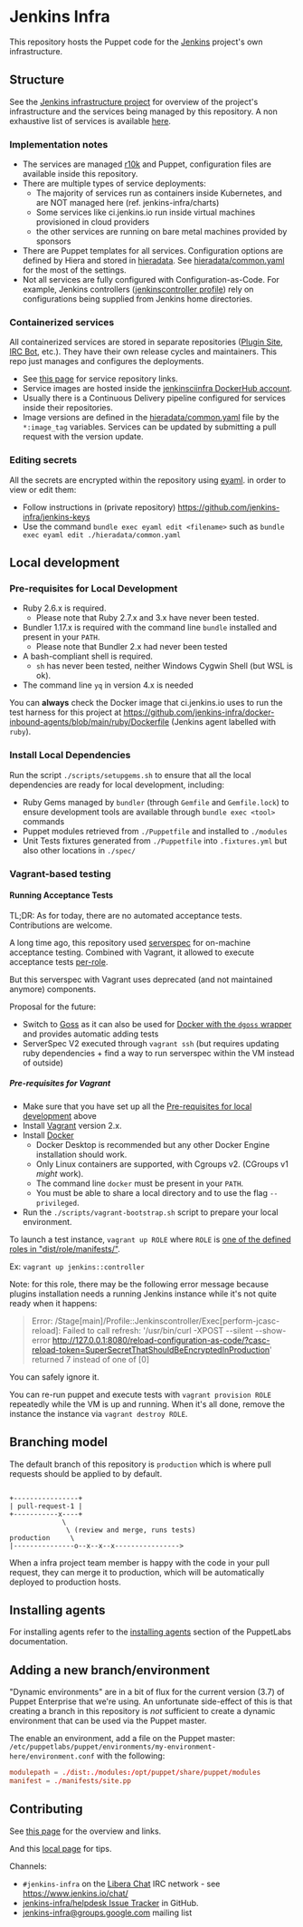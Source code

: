 # Jenkins Infra

This repository hosts the Puppet code for the [Jenkins](https://jenkins.io) project's own infrastructure.

## Structure

See the [Jenkins infrastructure project](https://jenkins.io/projects/infrastructure/) for overview of the project's infrastructure and the services being managed by this repository.
A non exhaustive list of services is available [here](https://jenkins.io/projects/infrastructure/#services).

### Implementation notes

* The services are managed [r10k](https://github.com/adrienthebo/r10k) and Puppet,
  configuration files are available inside this repository.
* There are multiple types of service deployments:
  * The majority of services run as containers inside Kubernetes, and are NOT managed here (ref. jenkins-infra/charts)
  * Some services like ci.jenkins.io run inside virtual machines provisioned in cloud providers
  * the other services are running on bare metal machines provided by sponsors
* There are Puppet templates for all services.
  Configuration options are defined by Hiera and stored in [hieradata](./hieradata).
  See [hieradata/common.yaml](./hieradata/common.yaml) for the most of the settings.
* Not all services are fully configured with Configuration-as-Code.
  For example, Jenkins controllers ([jenkinscontroller profile](./dist/profile/manifests/jenkinscontroller.pp)) rely on configurations being supplied from Jenkins home directories.

### Containerized services

All containerized services are stored in separate repositories ([Plugin Site](https://plugins.jenkins.io/), [IRC Bot](https://jenkins.io/projects/infrastructure/ircbot/), etc.).
They have their own release cycles and maintainers.
This repo just manages and configures the deployments.

* See [this page](https://jenkins.io/projects/infrastructure/#services) for service repository links.
* Service images are hosted inside the [jenkinsciinfra DockerHub account](https://hub.docker.com/r/jenkinsciinfra/).
* Usually there is a Continuous Delivery pipeline configured for services inside their repositories.
* Image versions are defined in the [hieradata/common.yaml](./hieradata/common.yaml) file by the `*:image_tag` variables.
  Services can be updated by submitting a pull request with the version update.

### Editing secrets

All the secrets are encrypted within the repository using [eyaml](https://github.com/voxpupuli/hiera-eyaml). in order to view or edit them:
- Follow instructions in (private repository) https://github.com/jenkins-infra/jenkins-keys
- Use the command `bundle exec eyaml edit <filename>` such as `bundle exec eyaml edit ./hieradata/common.yaml`

## Local development

### Pre-requisites for Local Development

* Ruby 2.6.x is required.
  * Please note that Ruby 2.7.x and 3.x have never been tested.
* Bundler 1.17.x is required with the command line `bundle` installed and present in your `PATH`.
  * Please note that Bundler 2.x had never been tested
* A bash-compliant shell is required.
  * `sh` has never been tested, neither Windows Cygwin Shell (but WSL is ok).
* The command line `yq` in version 4.x is needed

You can **always** check the Docker image that ci.jenkins.io uses to run the test harness for this project at <https://github.com/jenkins-infra/docker-inbound-agents/blob/main/ruby/Dockerfile> (Jenkins agent labelled with `ruby`).

### Install Local Dependencies

Run the script `./scripts/setupgems.sh` to ensure that all the local dependencies are ready for local development, including:

* Ruby Gems managed by `bundler` (through `Gemfile` and `Gemfile.lock`) to ensure development tools are available through `bundle exec <tool>` commands
* Puppet modules retrieved from `./Puppetfile` and installed to `./modules`
* Unit Tests fixtures generated from `./Puppetfile` into `.fixtures.yml` but also other locations in `./spec/`

### Vagrant-based testing

#### Running Acceptance Tests

TL;DR: As for today, there are no automated acceptance tests. Contributions are welcome.

A long time ago, this repository used [serverspec](http://serverspec.org) for on-machine acceptance testing.
Combined with Vagrant, it allowed to execute acceptance tests [per-role](dist/role/manifests).

But this serverspec with Vagrant uses deprecated (and not maintained anymore) components.

Proposal for the future:

* Switch to [Goss](https://github.com/aelsabbahy/goss) as it can also be used for [Docker with the `dgoss` wrapper](https://github.com/aelsabbahy/goss/tree/master/extras/dgoss) and provides automatic adding tests
* ServerSpec V2 executed through `vagrant ssh` (but requires updating ruby dependencies + find a way to run serverspec within the VM instead of outside)

##### Pre-requisites for Vagrant

* Make sure that you have set up all the [Pre-requisites for local development](#pre-requisites-for-local-development) above
* Install [Vagrant](https://www.vagrantup.com) version 2.x.
* Install [Docker](https://www.docker.com/)
  * Docker Desktop is recommended but any other Docker Engine installation should work.
  * Only Linux containers are supported, with Cgroups v2. (CGroups v1 *might* work).
  * The command line `docker` must be present in your `PATH`.
  * You must be able to share a local directory and to use the flag `--privileged`.
* Run the `./scripts/vagrant-bootstrap.sh` script to prepare your local environment.

To launch a test instance, `vagrant up ROLE` where `ROLE` is [one of the defined roles in "dist/role/manifests/"](dist/role/manifests).

Ex: `vagrant up jenkins::controller`

Note: for this role, there may be the following error message because plugins installation needs a running Jenkins instance while it's not quite ready when it happens:

> Error: /Stage[main]/Profile::Jenkinscontroller/Exec[perform-jcasc-reload]: Failed to call refresh: '/usr/bin/curl -XPOST --silent --show-error http://127.0.0.1:8080/reload-configuration-as-code/?casc-reload-token=SuperSecretThatShouldBeEncryptedInProduction' returned 7 instead of one of [0]

You can safely ignore it.

You can re-run puppet and execute tests with `vagrant provision ROLE` repeatedly while the VM is up and running.
When it's all done, remove the instance the instance via `vagrant destroy ROLE`.

## Branching model

The default branch of this repository is `production` which is where pull requests should be applied to by default.

```text

+----------------+
| pull-request-1 |
+-----------x----+
             \
              \ (review and merge, runs tests)
production     \
|---------------o--x--x--x---------------->
```

When a infra project team member is happy with the code in your pull request, they can merge it to production, which will be automatically deployed to production hosts.

## Installing agents

For installing agents refer to the [installing
agents](http://docs.puppetlabs.com/pe/latest/install_agents.html) section of
the PuppetLabs documentation.

## Adding a new branch/environment

"Dynamic environments" are in a bit of flux for the current version (3.7) of
Puppet Enterprise that we're using. An unfortunate side-effect of this is that
creating a branch in this repository is *not* sufficient to create a dynamic
environment that can be used via the Puppet master.

The enable an environment, add a file on the Puppet master:
`/etc/puppetlabs/puppet/environments/my-environment-here/environment.conf` with
the following:

```conf
modulepath = ./dist:./modules:/opt/puppet/share/puppet/modules
manifest = ./manifests/site.pp
```

## Contributing

See [this page](https://github.com/jenkins-infra/.github/blob/master/CONTRIBUTING.md) for the overview and links.

And this [local page](./CONTRIBUTING.md) for tips.

Channels:

* `#jenkins-infra` on the [Libera Chat](https://libera.chat/guides) IRC network - see <https://www.jenkins.io/chat/>
* [jenkins-infra/helpdesk Issue Tracker](https://github.com/jenkins-infra/helpdesk) in GitHub.
* [jenkins-infra@groups.google.com](https://groups.google.com/g/jenkins-infra) mailing list
